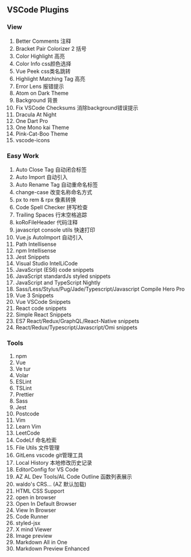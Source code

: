 ## VSCode Plugins

### View
  1. Better Comments 注释
  2. Bracket Pair Colorizer 2 括号
  3. Color Highlight 高亮
  4. Color Info css颜色选择
  5. Vue Peek css类名跳转
  6. Highlight Matching Tag 高亮
  7. Error Lens 报错提示
  8. Atom on Dark Theme
  9. Background 背景
  10. Fix VSCode Checksums 消除background错误提示
  11. Dracula At Night
  12. One Dart Pro
  13. One Mono kai Theme
  14. Pink-Cat-Boo Theme
  15. vscode-icons

### Easy Work
  1. Auto Close Tag 自动闭合标签
  2. Auto Import 自动引入
  3. Auto Rename Tag 自动重命名标签
  4. change-case 改变名称命名方式
  5. px to rem & rpx 像素转换
  6. Code Spell Checker 拼写检查
  7. Trailing Spaces 行末空格追踪
  8. koRoFileHeader 代码注释
  9. javascript console utils 快速打印
  10. Vue.js AutoImport 自动引入
  11. Path Intellisense
  12. npm Intellisense
  13. Jest Snippets
  14. Visual Studio IntelLiCode
  15. JavaScript (ES6) code snippets
  16. JavaScript standardJs styled snippets
  17. JavaScript and TypeScript Nightly
  18. Sass/Less/Stylus/Pug/Jade/Typescript/Javascript Compile Hero Pro
  19. Vue 3 Snippets
  20. Vue VSCode Snippets
  21. React code snippets
  22. Simple React Snippets
  23. ES7 React/Redux/GraphQL/React-Native snippets
  24. React/Redux/Typescript/Javascript/Omi snippets

### Tools
  1. npm
  2. Vue
  3. Ve tur
  4. Volar
  5. ESLint
  6. TSLint
  7. Prettier
  8. Sass
  9. Jest
  10. Postcode
  11. Vim
  12. Learn Vim
  13. LeetCode
  14. CodeLf 命名检索
  15. File Utils 文件管理
  16. GitLens vscode git管理工具
  17. Local History 本地修改历史记录
  18. EditorConfig for VS Code
  19. AZ AL Dev Tools/AL Code Outline 函数列表展示
  20. waldo's CRS... (AZ 默认加载)
  21. HTML CSS Support
  22. open in browser
  23. Open In Default Browser
  24. View In Browser
  25. Code Runner
  26. styled-jsx
  27. X mind Viewer
  28. Image preview
  29. Markdown All in One
  30. Markdown Preview Enhanced